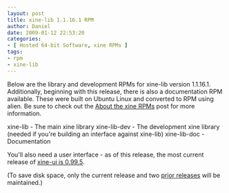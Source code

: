 ```yaml
---
layout: post
title: xine-lib 1.1.16.1 RPM
author: Daniel
date: 2009-01-12 22:53:20
categories:
- [ Hosted 64-bit Software, xine RPMs ]
tags:
- rpm
- xine-lib
---
```


Below are the library and development RPMs for xine-lib version 1.1.16.1. Additionally, beginning with this release, there is also a documentation RPM available. These were built on Ubuntu Linux and converted to RPM using alien. Be sure to check out the [About the xine RPMs][abt] post for more information.

xine-lib - The main xine library
xine-lib-dev - The development xine library (needed if you're building an interface against xine-lib)
xine-lib-doc - Documentation

You'll also need a user interface - as of this release, the most current release of [xine-ui is 0.99.5][ui].

(To save disk space, only the current release and two [prior releases][pri] will be maintained.)


[abt]: /2005/about-the-xine-rpms.html "About the xine RPMs &bull; DJS Consulting Tech Blog"
[ui]:  /2007/xine-ui-0-99-5-rpm.html
[pri]: /2008/xine-lib-1-1-14-rpm.html
